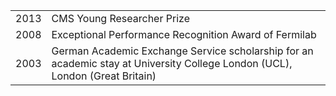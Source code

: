 | | |
|:-|:---------|
| 2013 | CMS Young Researcher Prize |
| 2008 | Exceptional Performance Recognition Award of Fermilab |
| 2003 | German Academic Exchange Service scholarship for an academic stay at University College London (UCL), London (Great Britain) |
